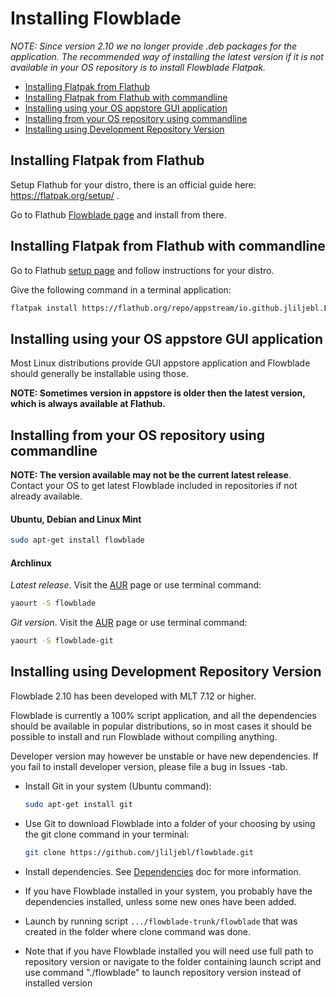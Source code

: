 # Installing Flowblade

*NOTE: Since version 2.10 we no longer provide .deb packages for the application. The recommended way of installing the latest version if it is not available in your OS repository is to install Flowblade Flatpak.*

  * [Installing Flatpak from Flathub](./INSTALLING.md#installing-flatpak-from-flathub)
  * [Installing Flatpak from Flathub with commandline](./INSTALLING.md#installing-flatpak-from-flathub-with-commandline)
  * [Installing using your OS appstore GUI application](./INSTALLING.md#installing-using-your-os-appstore-gui-application)
  * [Installing from your OS repository using commandline](./INSTALLING.md#installing-from-your-os-repository-using-commandline)
  * [Installing using Development Repository Version](./INSTALLING.md#installing-using-development-repository-version)
    
## Installing Flatpak from Flathub


Setup Flathub for your distro, there is an official guide here: https://flatpak.org/setup/ .

Go to Flathub <a href="https://flathub.org/apps/io.github.jliljebl.Flowblade">Flowblade page</a> and install from there. 

##  Installing Flatpak from Flathub with commandline

Go to Flathub <a href="https://flathub.org/setup">setup page</a> and follow instructions for your distro.

Give the following command in a terminal application:

```bash
flatpak install https://flathub.org/repo/appstream/io.github.jliljebl.Flowblade.flatpakref
```

## Installing using your OS appstore GUI application

Most Linux distributions provide GUI appstore application and Flowblade should generally be installable using those.

**NOTE: Sometimes version in appstore is older then the latest version, which is always available at Flathub.**

## Installing from your OS repository using commandline

**NOTE: The version available may not be the current latest release**. Contact your OS to get latest Flowblade included in repositories if not already available.
    
#### Ubuntu, Debian and Linux Mint

```bash
sudo apt-get install flowblade
```

#### Archlinux

_Latest release_. Visit the <a href="https://archlinux.org/packages/community/any/flowblade/">AUR</a> page or use terminal command:

```bash
yaourt -S flowblade
```

_Git version_. Visit the <a href="https://aur.archlinux.org/packages/flowblade-git/">AUR</a> page or use terminal command:

```bash
yaourt -S flowblade-git
```

## Installing using Development Repository Version

Flowblade 2.10 has been developed with MLT 7.12 or higher.

Flowblade is currently a 100% script application, and all the dependencies should be available in popular distributions, so in most cases it should be possible to install and run Flowblade without compiling anything.

Developer version may however be unstable or have new dependencies. If you fail to install developer version, please file a bug in Issues -tab.

* Install Git in your system (Ubuntu command):
  
  ```bash
  sudo apt-get install git
  ```
* Use Git to download Flowblade into a folder of your choosing by using the git clone command in your terminal:
  
  ```bash
  git clone https://github.com/jliljebl/flowblade.git
  ```
* Install dependencies. See   [Dependencies](DEPENDENCIES.md) doc for more information.
* If you have Flowblade installed in your system, you probably have the dependencies installed, unless some new ones have been added.
* Launch by running script ``.../flowblade-trunk/flowblade`` that was created in the folder where clone command was done.
* Note that if you have Flowblade installed you will need use full path to repository version or navigate to the folder containing launch script and use command "./flowblade" to launch repository version instead of installed version
